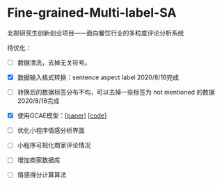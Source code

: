 # Fine-grained-Multi-label-SA
北邮研究生创新创业项目——面向餐饮行业的多粒度评论分析系统

待优化：

- [ ] 数据清洗，去掉无关符号。
- [x] 数据输入格式转换：sentence aspect label  2020/8/16完成
- [ ] 转换后的数据标签分布不均，可以去掉一些标签为 not mentioned 的数据 2020/8/16完成
- [x] 使用GCAE模型：[[paper]](https://www.aclweb.org/anthology/P18-1234/) [[code]](https://github.com/wxue004cs/GCAE)
- [ ] 优化小程序情感分析界面
- [ ] 小程序可视化商家评论情况
- [ ] 增加商家数据库
- [ ] 情感得分计算算法

 

